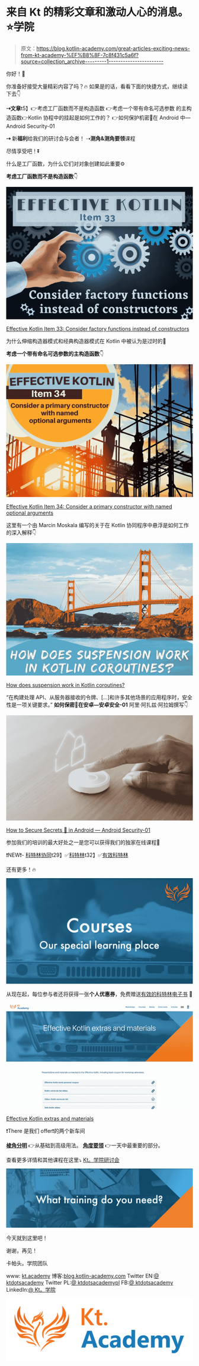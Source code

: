 # 来自 Kt 的精彩文章和激动人心的消息。⭐️学院

> 原文：<https://blog.kotlin-academy.com/great-articles-exciting-news-from-kt-academy-%EF%B8%8F-7c8f431c5a6f?source=collection_archive---------1----------------------->

你好！**👋**

你准备好接受大量精彩内容了吗？🔥
如果是的话，看看下面的快捷方式，继续读下去👇

**⇢文章**t5】👉考虑工厂函数而不是构造函数
👉考虑一个带有命名可选参数
的主构造函数👉Kotlin 协程中的挂起是如何工作的？
👉如何保护机密🔑在 Android 中— Android Security-01

**⇢** 新**福利**给我们的研讨会与会者！
⇢**测角&测角要领**课程

尽情享受吧！⏬

什么是工厂函数，为什么它们对对象创建如此重要⚙️

**考虑工厂函数而不是构造函数**👇

[![](img/ac831e27c2b8d626c953c6938584f6e5.png)](https://kt.academy/article/ek-factory-functions)

[Effective Kotlin Item 33: Consider factory functions instead of constructors](https://kt.academy/article/ek-factory-functions)

为什么伸缩构造器模式和经典构造器模式在 Kotlin 中被认为是过时的🤔

**考虑一个带有命名可选参数的主构造函数**👇

[![](img/5c63e05d430a125fa387a26ec0549d3d.png)](https://kt.academy/article/ek-constructor)

[Effective Kotlin Item 34: Consider a primary constructor with named optional arguments](https://kt.academy/article/ek-constructor)

这里有一个由 Marcin Moskala 编写的关于在 Kotlin 协同程序中悬浮是如何工作的深入解释👇

[![](img/920ff82910d3ba429a1e473ecc946a4a.png)](https://kt.academy/article/cc-suspension)

[How does suspension work in Kotlin coroutines?](https://kt.academy/article/cc-suspension)

“在构建处理 API、从服务器接收的令牌、[…]和许多其他场景的应用程序时，安全性是一项关键要求。”
**如何保密🔑在安卓—安卓安全-01** 阿里·阿扎兹·阿拉姆撰写👇

[![](img/25fa4a06b7007ed2bb64a8745e2cf858.png)](https://blog.kotlin-academy.com/how-to-secure-secrets-in-android-android-security-01-a345e97c82be)

[How to Secure Secrets 🔑 in Android — Android Security-01](/how-to-secure-secrets-in-android-android-security-01-a345e97c82be)

参加我们的培训的最大好处之一是您可以获得我们的独家在线课程🤩

❗️NEW❗️- [科特林协同](https://kt.academy/course/coroutines-workshop)t29】✅[科特林](https://kt.academy/course/kotlin-workshop)t32】✅[有效科特林](https://kt.academy/course/effective-kotlin)

还有更多！🔥

[![](img/66a306b07c00c1532aa3fb642bdf4a75.png)](https://kt.academy/course)

从现在起，每位参与者还将获得一张**个人优惠券**，免费赠送[有效的科特林电子书](https://leanpub.com/effectivekotlin) 🥳

[![](img/844cb40c157d72568e39b58832f19ea8.png)](https://kt.academy/course/effective-kotlin)

[Effective Kotlin extras and materials](https://kt.academy/course/effective-kotlin)

❗️There 是我们 offer❗️的两个新车间

[**棱角分明**](https://kt.academy/workshop/angular) 👉从基础到高级用法。
[**角度要领**](https://kt.academy/workshop/angularEssential) 👉一天中最重要的部分。

查看更多详情和其他课程在这里⤵️
[Kt。学院研讨会](https://kt.academy/workshop)

[![](img/8f058d796de3d8a9f7b46a09f0d522c3.png)](https://kt.academy/workshop)

今天就到这里吧！

谢谢，再见！

卡帕头。学院团队

www: [kt.academy](https://kt.academy/)
博客:[blog.kotlin-academy.com](http://blog.kotlin-academy.com/)
Twitter EN:[@ ktdotsacademy](https://twitter.com/ktdotacademy)
Twitter PL:[@ ktdotsacademypl](https://twitter.com/ktdotacademyPL)
FB:[@ ktdotsacademy](https://www.facebook.com/KtDotAcademy)
LinkedIn:[@ Kt。学院](https://www.linkedin.com/company/kt-academy/)

[![](img/41ea7f7f986162508435da6b618998aa.png)](https://kt.academy)